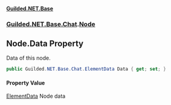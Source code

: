 
#### [Guilded.NET.Base](Guilded_NET_Base 'Guilded_NET_Base')
### [Guilded.NET.Base.Chat](Guilded_NET_Base#Guilded_NET_Base_Chat 'Guilded.NET.Base.Chat').[Node](Node 'Guilded.NET.Base.Chat.Node')
## Node.Data Property
Data of this node.  
```csharp
public Guilded.NET.Base.Chat.ElementData Data { get; set; }
```

#### Property Value
[ElementData](ElementData 'Guilded.NET.Base.Chat.ElementData')
Node data
